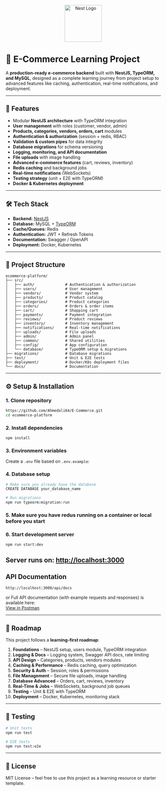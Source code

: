 <p align="center">
  <a href="http://nestjs.com/" target="blank"><img src="https://nestjs.com/img/logo-small.svg" width="120" alt="Nest Logo" /></a>
</p>

# 🛒 E-Commerce Learning Project

A **production-ready e-commerce backend** built with **NestJS, TypeORM, and MySQL**, designed as a complete learning journey from project setup to advanced features like caching, authentication, real-time notifications, and deployment.

---

## 🚀 Features

- Modular **NestJS architecture** with TypeORM integration
- **User management** with roles (customer, vendor, admin)
- **Products, categories, vendors, orders, cart** modules
- **Authentication & authorization** (session + redis, RBAC)
- **Validation & custom pipes** for data integrity
- **Database migrations** for schema versioning
- **Logging, monitoring, and API documentation**
- **File uploads** with image handling
- **Advanced e-commerce features** (cart, reviews, inventory)
- **Redis caching** and background jobs
- **Real-time notifications** (WebSockets)
- **Testing strategy** (unit + E2E with TypeORM)
- **Docker & Kubernetes deployment**

---

## 🛠️ Tech Stack

- **Backend:** [NestJS](https://nestjs.com/)
- **Database:** MySQL + [TypeORM](https://typeorm.io/)
- **Cache/Queues:** Redis
- **Authentication:** JWT + Refresh Tokens
- **Documentation:** Swagger / OpenAPI
- **Deployment:** Docker, Kubernetes

---

## 📂 Project Structure

```
ecommerce-platform/
├── src/
│   ├── auth/              # Authentication & authorization
│   ├── users/             # User management
│   ├── vendors/           # Vendor system
│   ├── products/          # Product catalog
│   ├── categories/        # Product categories
│   ├── orders/            # Orders & order items
│   ├── cart/              # Shopping cart
│   ├── payments/          # Payment integration
│   ├── reviews/           # Product reviews
│   ├── inventory/         # Inventory management
│   ├── notifications/     # Real-time notifications
│   ├── uploads/           # File uploads
│   ├── admin/             # Admin panel
│   ├── common/            # Shared utilities
│   ├── config/            # App configuration
│   └── database/          # TypeORM setup & migrations
├── migrations/            # Database migrations
├── test/                  # Unit & E2E tests
├── deployment/            # Docker/K8s deployment files
└── docs/                  # Documentation
```

---

## ⚙️ Setup & Installation

### 1. Clone repository

```bash
https://github.com/Ahmedali64/E-Commerce.git
cd ecommerce-platform
```

### 2. Install dependencies

```bash
npm install
```

### 3. Environment variables

Create a `.env` file based on `.env.example`:

### 4. Database setup

```bash
# Make sure you already have the database
CREATE DATABASE your_database_name

# Run migrations
npm run typeorm:migration:run
```
### 5. Make sure you have redus running on a container or local before you start

### 6. Start development server

```bash
npm run start:dev
```

Server runs on: [http://localhost:3000](http://localhost:3000)
---
## API Documentation
```bash 
http://localhost:3000/api/docs
```
or
Full API documentation (with example requests and responses) is available here:  
[View in Postman](https://documenter.getpostman.com/view/21578024/2sB3Hkq1Ga)

---

## 📖 Roadmap

This project follows a **learning-first roadmap**:

1. **Foundations** – NestJS setup, users module, TypeORM integration
2. **Logging & Docs** – Logging system, Swagger API docs, rate limiting
3. **API Design** – Categories, products, vendors modules
4. **Caching & Performance** – Redis caching, query optimization
5. **Security & Auth** – Session, roles & permissions
6. **File Management** – Secure file uploads, image handling
7. **Database Advanced** – Orders, cart, reviews, inventory
8. **Real-Time & Jobs** – WebSockets, background job queues
9. **Testing** – Unit & E2E with TypeORM
10. **Deployment** – Docker, Kubernetes, monitoring stack

---

## 🧪 Testing

```bash
# Unit tests
npm run test

# E2E tests
npm run test:e2e
```

---

## 📜 License

MIT License – feel free to use this project as a learning resource or starter template.
